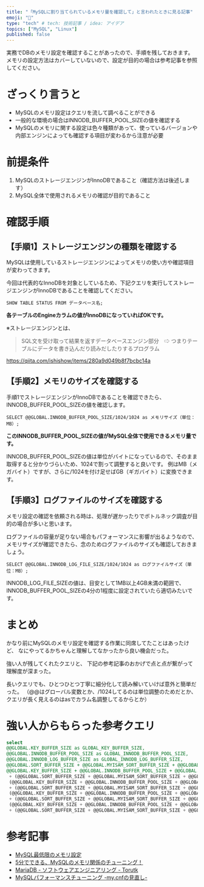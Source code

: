 ```yaml
---
title: "「MySQLに割り当てられているメモリ量を確認して」と言われたときに見る記事"
emoji: "🐬"
type: "tech" # tech: 技術記事 / idea: アイデア
topics: ["MySQL", "Linux"]
published: false
---
```


実務でDBのメモリ設定を確認することがあったので、手順を残しておきます。
メモリの設定方法はカバーしていないので、設定が目的の場合は参考記事を参照してください。

# ざっくり言うと
- MySQLのメモリ設定はクエリを流して調べることができる
- 一般的な環境の場合はINNODB_BUFFER_POOL_SIZEの値を確認する
- MySQLのメモリに関する設定は色々種類があって、使っているバージョンや内部エンジンによっても確認する項目が変わるから注意が必要


# 前提条件
1. MySQLのストレージエンジンがInnoDBであること（確認方法は後述します）
2. MySQL全体で使用されるメモリの確認が目的であること


# 確認手順

## 【手順1】ストレージエンジンの種類を確認する
MySQLは使用しているストレージエンジンによってメモリの使い方や確認項目が変わってきます。

今回は代表的なInnoDBを対象としているため、下記クエリを実行してストレージエンジンがInnoDBであることを確認してください。

```sql:mysql
SHOW TABLE STATUS FROM データベース名;
```

**各テーブルのEngineカラムの値がInnoDBになっていればOKです。**

※ストレージエンジンとは、
> SQL文を受け取って結果を返すデータベースエンジン部分　⇨ つまりテーブルにデータを書き込んだり読みだしたりするプログラム

https://qiita.com/ishishow/items/280a9d049b8f7bcbc14a

## 【手順2】メモリのサイズを確認する
手順1でストレージエンジンがInnoDBであることを確認できたら、INNODB_BUFFER_POOL_SIZEの値を確認します。

```sql:mysql
SELECT @@GLOBAL.INNODB_BUFFER_POOL_SIZE/1024/1024 as メモリサイズ（単位：MB）;
```

**このINNODB_BUFFER_POOL_SIZEの値がMySQL全体で使用できるメモリ量です。**

INNODB_BUFFER_POOL_SIZEの値は単位がバイトになっているので、そのまま取得すると分かりづらいため、1024で割って調整すると良いです。
例はMB（メガバイト）ですが、さらに/1024を付け足せばGB（ギガバイト）に変換できます。

## 【手順3】ログファイルのサイズを確認する

メモリ設定の確認を依頼される時は、処理が遅かったりでボトルネック調査が目的の場合が多いと思います。

ログファイルの容量が足りない場合もパフォーマンスに影響が出るようなので、
メモリサイズが確認できたら、念のためログファイルのサイズも確認しておきましょう。

```sql:mysql
SELECT @@GLOBAL.INNODB_LOG_FILE_SIZE/1024/1024 as ログファイルサイズ（単位：MB）;
```

INNODB_LOG_FILE_SIZEの値は、目安として1MB以上4GB未満の範囲で、INNODB_BUFFER_POOL_SIZEの4分の1程度に設定されていたら適切みたいです。


# まとめ
かなり前にMySQLのメモリ設定を確認する作業に同席してたことはあったけど、
なにやってるかちゃんと理解してなかったから良い機会だった。

強い人が残してくれたクエリと、
下記の参考記事のおかげで点と点が繋がって理解度が深まった。

長いクエリでも、ひとつひとつ丁寧に細分化して読み解いていけば意外と簡単だった。
（@@はグローバル変数とか、/1024してるのは単位調整のためだとか、クエリが長く見えるのはasでカラム名調整してるからとか）


# 強い人からもらった参考クエリ
```sql
select
@@GLOBAL.KEY_BUFFER_SIZE as GLOBAL_KEY_BUFFER_SIZE,
@@GLOBAL.INNODB_BUFFER_POOL_SIZE as GLOBAL_INNODB_BUFFER_POOL_SIZE,
@@GLOBAL.INNODB_LOG_BUFFER_SIZE as GLOBAL_INNODB_LOG_BUFFER_SIZE,
@@GLOBAL.SORT_BUFFER_SIZE + @@GLOBAL.MYISAM_SORT_BUFFER_SIZE + @@GLOBAL.READ_BUFFER_SIZE + @@GLOBAL.JOIN_BUFFER_SIZE + @@GLOBAL.READ_RND_BUFFER_SIZE as THREAD_BUFFER_SIZE,
@@GLOBAL.KEY_BUFFER_SIZE + @@GLOBAL.INNODB_BUFFER_POOL_SIZE + @@GLOBAL.INNODB_LOG_BUFFER_SIZE + @@GLOBAL.NET_BUFFER_LENGTH
 + (@@GLOBAL.SORT_BUFFER_SIZE + @@GLOBAL.MYISAM_SORT_BUFFER_SIZE + @@GLOBAL.READ_BUFFER_SIZE + @@GLOBAL.JOIN_BUFFER_SIZE + @@GLOBAL.READ_RND_BUFFER_SIZE) * @@GLOBAL.MAX_CONNECTIONS AS TOTAL_MEMORY_SIZE,
 (@@GLOBAL.KEY_BUFFER_SIZE + @@GLOBAL.INNODB_BUFFER_POOL_SIZE + @@GLOBAL.INNODB_LOG_BUFFER_SIZE + @@GLOBAL.NET_BUFFER_LENGTH
 + (@@GLOBAL.SORT_BUFFER_SIZE + @@GLOBAL.MYISAM_SORT_BUFFER_SIZE + @@GLOBAL.READ_BUFFER_SIZE + @@GLOBAL.JOIN_BUFFER_SIZE + @@GLOBAL.READ_RND_BUFFER_SIZE) * @@GLOBAL.MAX_CONNECTIONS)/1024 AS TOTAL_MEMORY_SIZE_kb,
 (@@GLOBAL.KEY_BUFFER_SIZE + @@GLOBAL.INNODB_BUFFER_POOL_SIZE + @@GLOBAL.INNODB_LOG_BUFFER_SIZE + @@GLOBAL.NET_BUFFER_LENGTH
 + (@@GLOBAL.SORT_BUFFER_SIZE + @@GLOBAL.MYISAM_SORT_BUFFER_SIZE + @@GLOBAL.READ_BUFFER_SIZE + @@GLOBAL.JOIN_BUFFER_SIZE + @@GLOBAL.READ_RND_BUFFER_SIZE) * @@GLOBAL.MAX_CONNECTIONS)/1024/1024 AS TOTAL_MEMORY_SIZE_mb,
 (@@GLOBAL.KEY_BUFFER_SIZE + @@GLOBAL.INNODB_BUFFER_POOL_SIZE + @@GLOBAL.INNODB_LOG_BUFFER_SIZE + @@GLOBAL.NET_BUFFER_LENGTH
 + (@@GLOBAL.SORT_BUFFER_SIZE + @@GLOBAL.MYISAM_SORT_BUFFER_SIZE + @@GLOBAL.READ_BUFFER_SIZE + @@GLOBAL.JOIN_BUFFER_SIZE + @@GLOBAL.READ_RND_BUFFER_SIZE) * @@GLOBAL.MAX_CONNECTIONS)/1024/1024/1024 AS TOTAL_MEMORY_SIZE_gb;
```


# 参考記事
- [MySQL最低限のメモリ設定](https://qiita.com/zaburo/items/65bac3b8e0a635ada68c)
- [5分でできる、MySQLのメモリ関係のチューニング！](http://dsas.blog.klab.org/archives/50860867.html)
- [MariaDB - ソフトウェアエンジニアリング - Torutk](https://www.torutk.com/projects/swe/wiki/MariaDB)
- [MySQLパフォーマンスチューニング -my.cnfの見直し-](https://qiita.com/mamy1326/items/9c5eaee3c986cff65a55)